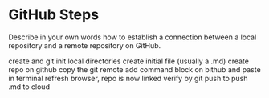 # GitHub Steps

Describe in your own words how to establish a connection between a local repository and a remote repository on GitHub.

create and git init local directories
create initial file (usually a .md)
create repo on github
copy the git remote add command block on bithub and paste in terminal
refresh browser, repo is now linked
verify by git push to push .md to cloud